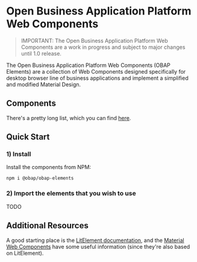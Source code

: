 # Open Business Application Platform Web Components

> IMPORTANT: The Open Business Application Platform Web Components are a work in progress and subject to major changes until 1.0 release.

The Open Business Application Platform Web Components (OBAP Elements) are a collection of Web Components designed specifically for desktop browser line of business applications and implement a simplified and modified Material Design.

## Components

There's a pretty long list, which you can find [here](COMPONENTS.md).

## Quick Start

### 1) Install

Install the components from NPM:

```
npm i @obap/obap-elements
```

### 2) Import the elements that you wish to use

TODO

## Additional Resources

A good starting place is the [LitElement documentation](https://lit-element.polymer-project.org/), and the [Material Web Components](https://github.com/material-components/material-components-web-components) have some useful information (since they're also based on LitElement).